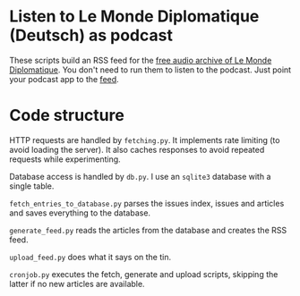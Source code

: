 # Listen to Le Monde Diplomatique (Deutsch) as podcast

These scripts build an RSS feed for the [free audio archive of Le Monde Diplomatique](https://monde-diplomatique.de/archiv-audio).
You don't need to run them to listen to the podcast. Just point your podcast app to the [feed](https://ignamv.github.io/lemonde_podcast_deutsch/feed.xml).

# Code structure

HTTP requests are handled by `fetching.py`.
It implements rate limiting (to avoid loading the server).
It also caches responses to avoid repeated requests while experimenting.

Database access is handled by `db.py`.
I use an `sqlite3` database with a single table.

`fetch_entries_to_database.py` parses the issues index, issues and articles and saves everything to the database.

`generate_feed.py` reads the articles from the database and creates the RSS feed.

`upload_feed.py` does what it says on the tin.

`cronjob.py` executes the fetch, generate and upload scripts, skipping the latter if no new articles are available.
